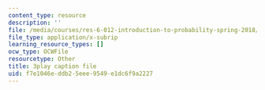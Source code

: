 ```yaml
---
content_type: resource
description: ''
file: /media/courses/res-6-012-introduction-to-probability-spring-2018/f7e1046eddb25eee9549e1dc6f9a2227_2371421.vtt
file_type: application/x-subrip
learning_resource_types: []
ocw_type: OCWFile
resourcetype: Other
title: 3play caption file
uid: f7e1046e-ddb2-5eee-9549-e1dc6f9a2227
---
```

